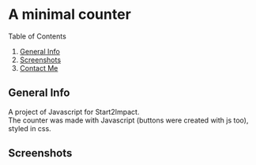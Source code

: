 # A minimal counter

<!-- TABLE OF CONTENTS -->
  <summary>Table of Contents</summary>
  <ol>
    <li>
      <a href="#general-info">General Info</a>
    </li>
    <li><a href="#download">Screenshots</a></li>
    <li><a href="#contactMe">Contact Me</a></li>
  </ol>
  
## General Info

A project of Javascript for Start2Impact.<br>
The counter was made with Javascript (buttons were created with js too), styled in css.

## Screenshots

